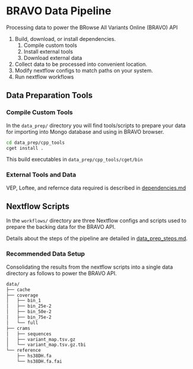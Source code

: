 # BRAVO Data Pipeline
Processing data to power the BRowse All Variants Online (BRAVO) API

1. Build, download, or install dependencies.
    1. Compile custom tools
    1. Install external tools
    1. Download external data
1. Collect data to be processed into convenient location.
1. Modify nextflow configs to match paths on your system.
1. Run nextflow workflows

## Data Preparation Tools

### Compile Custom Tools
In the `data_prep/` directory you will find tools/scripts to prepare your data for importing into Mongo database and using in BRAVO browser.

```sh
cd data_prep/cpp_tools
cget install .
```
This build executables in `data_prep/cpp_tools/cget/bin`

### External Tools and Data
VEP, Loftee, and refernce data required is described in [dependencies.md](dependencies.md)

## Nextflow Scripts
In the `workflows/` directory are three Nextflow configs and scripts used to prepare the backing data for the BRAVO API.

Details about the steps of the pipeline are detailed in [data\_prep\_steps.md](data_prep_steps.md).

### Recommended Data Setup
Consolidating the results from the nextflow scripts into a single data directory as follows to power the BRAVO API.

```sh
data/
├── cache
├── coverage
│   ├── bin_1
│   ├── bin_25e-2
│   ├── bin_50e-2
│   ├── bin_75e-2
│   └── full
├── crams
│   ├── sequences
│   ├── variant_map.tsv.gz
│   └── variant_map.tsv.gz.tbi
└── reference
    ├── hs38DH.fa
    └── hs38DH.fa.fai
```
